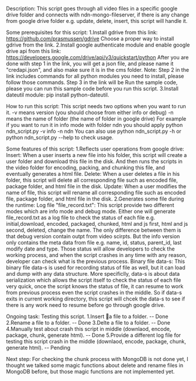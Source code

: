 Description:
This script goes through all video files in a specific google drive folder and connects with
ndn-mongo-fileserver, if there is any change from google drive folder e.g. update, delete, insert, this script will handle it.

Some prerequisites for this script: 
1.Install gdrive from this link:
  https://github.com/prasmussen/gdrive
  Choose a proper way to install gdrive from the link.
2.Install google authenticate module and enable google drive api from this link:
  https://developers.google.com/drive/api/v3/quickstart/python
  After you are done with step 1 in the link, you will get a json file, and please name it "credapi.json", and also make sure it is in the cms folder.
  Note: Step 2 in the link includes commands for all python modules you need to install, please follow those commands.
  Step 3 in the link will be Run the sample code, please you can run this sample code before you run this script.
3.Install dateutil module: pip install python-dateutil.

How to run this script:
This script needs two options when you want to run it.
-v means version (you should choose from either info or debug)
-n means the name of folder (the name of folder in google drive)
For example if you want to run it in info mode with folder ndn you should apply python ndn_script.py -v info -n ndn
You can also use python ndn_script.py -h or python ndn_script.py --help to check usage.

Some features of this script:
1.Reflects user operations from google drive:
Insert: 
When a user inserts a new file into his folder, this script will create a user folder and download this file in the disk. And then runs the scripts in
the video folder for encoding, packing, and chunking this file, and eventually generates a html file.
Delete: 
When a user deletes a file in his folder, this script will delete all corresponding file such as encoded file, package folder, and html file in the disk.
Update: 
When a user modifies the name of file, this script will rename all corresponding file such as encoded file, package folder, and html file in the disk.
2.Generates some file during the runtime:
Log file "file_record.txt": 
This script provide two different modes which are info mode and debug mode. Either one will generate file_record.txt as a log file to
check the status of each file e.g. initial,download, encoded, packaged, chunked, html and js first, html and js second, deleted, change the name. The only difference between them is that debug version contain outpt from video scirpts. But the info version only contains the meta data from file e.g. name, id, status, parent_id, last modify date and type. Those status will allow developers to check the working process, and when the script crashes in any time with any reason, developer can check what is the previous process. 
Binary file data-s: 
This binary file data-s is used for recording status of file as well, but it can load and dump with any data structure. More specificlly, 
data-s is about data serialization which allows the script itself to check the status of each file very quick, once the script knows the status of file, it can resume to work from previous process even the script crashes in the middle. So if data-s exits in current working directory, this script will chcek the data-s to see if there is any work need to resume before go through google drive.

Ongoing task:
Testing this script.
1.Insert a file to a folder.   -- Done
2.Rename a file to a folder.   -- Done
3.Delte a file to a folder.    -- Done
4.Manually test about crash this script in middle (downlaod, encode, package, chunk, generate html).  -- Done
5.Provide a different log file for testing this script crash in the middle (downlaod, encode, package, chunk, generate html).  -- Pending

Next step: For checking the chunk process with MongoDB is not done yet, I thought we talked 
some magic functions about delete and rename files in MongoDB before, but those magic functions are not implemented yet.